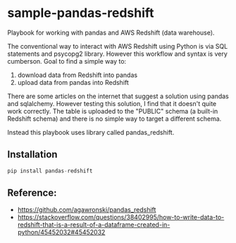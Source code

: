 # sample-pandas-redshift
Playbook for working with pandas and AWS Redshift (data warehouse).

The conventional way to interact with AWS Redshift using Python is via SQL statements and psycopg2 library.  However this workflow and syntax is very cumberson.  Goal to find a simple way to:
1. download data from Redshift into pandas
1. upload data from pandas into Redshift

There are some articles on the internet that suggest a solution using pandas and sqlalchemy.  However testing this solution, I find that it doesn't quite work correctly.  The table is uploaded to the "PUBLIC" schema (a built-in Redshift schema) and there is no simple way to target a different schema.

Instead this playbook uses library called pandas_redshift.

## Installation

```python
pip install pandas-redshift
```

## Reference: 
* https://github.com/agawronski/pandas_redshift
* https://stackoverflow.com/questions/38402995/how-to-write-data-to-redshift-that-is-a-result-of-a-dataframe-created-in-python/45452032#45452032
